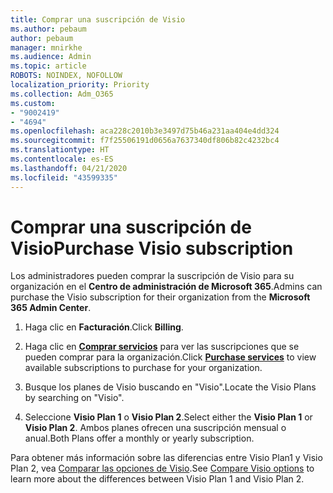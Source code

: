 ```yaml
---
title: Comprar una suscripción de Visio
ms.author: pebaum
author: pebaum
manager: mnirkhe
ms.audience: Admin
ms.topic: article
ROBOTS: NOINDEX, NOFOLLOW
localization_priority: Priority
ms.collection: Adm_O365
ms.custom:
- "9002419"
- "4694"
ms.openlocfilehash: aca228c2010b3e3497d75b46a231aa404e4dd324
ms.sourcegitcommit: f7f25506191d0656a7637340df806b82c4232bc4
ms.translationtype: HT
ms.contentlocale: es-ES
ms.lasthandoff: 04/21/2020
ms.locfileid: "43599335"
---
```

# <a name="purchase-visio-subscription"></a><span data-ttu-id="edb9b-102">Comprar una suscripción de Visio</span><span class="sxs-lookup"><span data-stu-id="edb9b-102">Purchase Visio subscription</span></span>

<span data-ttu-id="edb9b-103">Los administradores pueden comprar la suscripción de Visio para su organización en el **Centro de administración de Microsoft 365**.</span><span class="sxs-lookup"><span data-stu-id="edb9b-103">Admins can purchase the Visio subscription for their organization from the **Microsoft 365 Admin Center**.</span></span>

1. <span data-ttu-id="edb9b-104">Haga clic en **Facturación**.</span><span class="sxs-lookup"><span data-stu-id="edb9b-104">Click **Billing**.</span></span>

2. <span data-ttu-id="edb9b-105">Haga clic en **[Comprar servicios](https://go.microsoft.com/fwlink/p/?linkid=868433)** para ver las suscripciones que se pueden comprar para la organización.</span><span class="sxs-lookup"><span data-stu-id="edb9b-105">Click **[Purchase services](https://go.microsoft.com/fwlink/p/?linkid=868433)** to view available subscriptions to purchase for your organization.</span></span>

3. <span data-ttu-id="edb9b-106">Busque los planes de Visio buscando en "Visio".</span><span class="sxs-lookup"><span data-stu-id="edb9b-106">Locate the Visio Plans by searching on "Visio".</span></span>

4. <span data-ttu-id="edb9b-107">Seleccione **Visio Plan 1** o **Visio Plan 2**.</span><span class="sxs-lookup"><span data-stu-id="edb9b-107">Select either the **Visio Plan 1** or **Visio Plan 2**.</span></span> <span data-ttu-id="edb9b-108">Ambos planes ofrecen una suscripción mensual o anual.</span><span class="sxs-lookup"><span data-stu-id="edb9b-108">Both Plans offer a monthly or yearly subscription.</span></span>

<span data-ttu-id="edb9b-109">Para obtener más información sobre las diferencias entre Visio Plan1 y Visio Plan 2, vea [Comparar las opciones de Visio](https://products.office.com/Visio/microsoft-visio-plans-and-pricing-compare-visio-options).</span><span class="sxs-lookup"><span data-stu-id="edb9b-109">See [Compare Visio options](https://products.office.com/Visio/microsoft-visio-plans-and-pricing-compare-visio-options) to learn more about the differences between Visio Plan 1 and Visio Plan 2.</span></span> 
